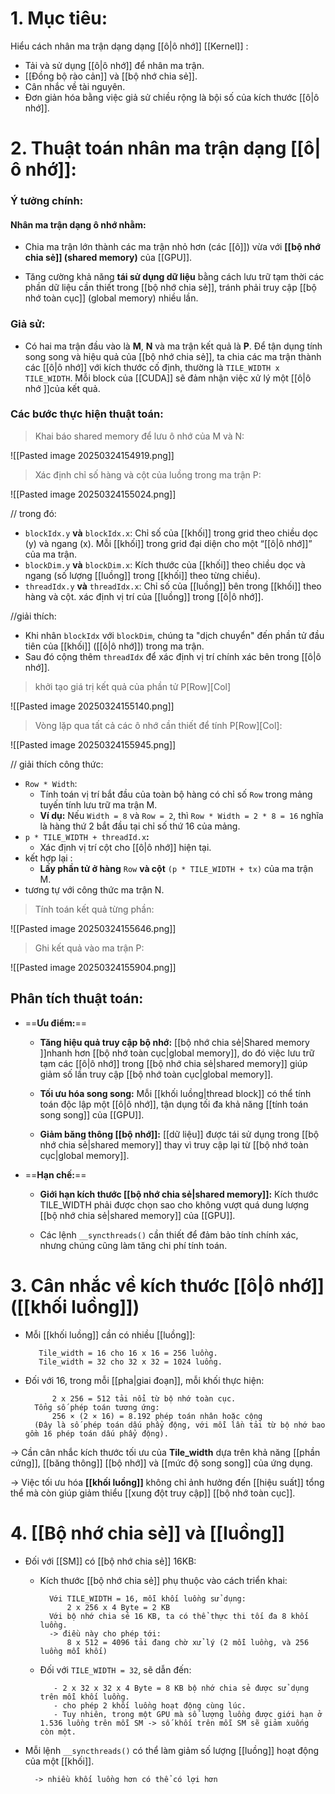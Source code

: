 # 1. Mục tiêu:
Hiểu cách nhân ma trận dạng dạng [[ô|ô nhớ]] [[Kernel]] : 
- Tải và sử dụng [[ô|ô nhớ]] để nhân ma trận.
- [[Đồng bộ rào cản]] và [[bộ nhớ chia sẻ]].
- Cân nhắc về tài nguyên.
- Đơn giản hóa bằng việc giả sử chiều rộng là bội số của kích thước [[ô|ô nhớ]].

# 2. Thuật toán nhân ma trận dạng [[ô|ô nhớ]]:
### **Ý tưởng chính**:
#### Nhân ma trận dạng ô nhớ nhằm:
- Chia ma trận lớn thành các ma trận nhỏ hơn (các [[ô]]) vừa với **[[bộ nhớ chia sẻ]] (shared memory)** của [[GPU]].
    
- Tăng cường khả năng **tái sử dụng dữ liệu** bằng cách lưu trữ tạm thời các phần dữ liệu cần thiết trong [[bộ nhớ chia sẻ]], tránh phải truy cập [[bộ nhớ toàn cục]] (global memory) nhiều lần.
### **Giả sử**: 
- Có hai ma trận đầu vào là **M**, **N** và ma trận kết quả là **P**. Để tận dụng tính song song và hiệu quả của [[bộ nhớ chia sẻ]], ta chia các ma trận thành các [[ô|ô nhớ]] với kích thước cố định, thường là `TILE_WIDTH x TILE_WIDTH`. Mỗi block của [[CUDA]] sẽ đảm nhận việc xử lý một [[ô|ô nhớ ]]của kết quả.

### **Các bước thực hiện thuật toán**:
> Khai báo shared memory để lưu ô nhớ của M và N:

![[Pasted image 20250324154919.png]]

> Xác định chỉ số hàng và cột của luồng trong ma trận P:

![[Pasted image 20250324155024.png]]

// trong đó: 
- `blockIdx.y` **và** `blockIdx.x`: Chỉ số của [[khối]] trong grid theo chiều dọc (y) và ngang (x). Mỗi [[khối]] trong grid đại diện cho một “[[ô|ô nhớ]]” của ma trận.
- `blockDim.y` **và** `blockDim.x`: Kích thước của [[khối]] theo chiều dọc và ngang (số lượng [[luồng]] trong [[khối]] theo từng chiều).
- `threadIdx.y` **và** `threadIdx.x`: Chỉ số của [[luồng]] bên trong [[khối]] theo hàng và cột. xác định vị trí của [[luồng]] trong [[ô|ô nhớ]].

//giải thích:
- Khi nhân `blockIdx` với `blockDim`, chúng ta "dịch chuyển" đến phần tử đầu tiên của [[khối]] ([[ô|ô nhớ]]) trong ma trận. 
- Sau đó cộng thêm `threadIdx` để xác định vị trí chính xác bên trong [[ô|ô nhớ]].

>  khởi tạo giá trị kết quả của phần tử P\[Row]\[Col]

![[Pasted image 20250324155140.png]]
	
>Vòng lặp qua tất cả các ô nhớ cần thiết để tính P\[Row]\[Col]:

![[Pasted image 20250324155945.png]]

// giải thích công thức:
- `Row * Width`: 
	- Tính toán vị trí bắt đầu của toàn bộ hàng có chỉ số `Row` trong mảng tuyến tính lưu trữ ma trận M.
	- **Ví dụ:** Nếu `Width = 8` và `Row = 2`, thì `Row * Width = 2 * 8 = 16` nghĩa là hàng thứ 2 bắt đầu tại chỉ số thứ 16 của mảng.
- `p * TILE_WIDTH + threadId.x`**:**
	- Xác định vị trí cột cho [[ô|ô nhớ]] hiện tại.
- kết hợp lại :
	- **Lấy phần tử ở hàng** `Row` **và cột** `(p * TILE_WIDTH + tx)` của ma trận M.
- tương tự với công thức ma trận N.

> Tính toán kết quả từng phần:

![[Pasted image 20250324155646.png]]

> Ghi kết quả vào ma trận P: 

![[Pasted image 20250324155904.png]]

## Phân tích thuật toán: 

- ==**Ưu điểm:**==
    - **Tăng hiệu quả truy cập bộ nhớ:** [[bộ nhớ chia sẻ|Shared memory ]]nhanh hơn [[bộ nhớ toàn cục|global memory]], do đó việc lưu trữ tạm các [[ô|ô nhớ]] trong [[bộ nhớ chia sẻ|shared memory]] giúp giảm số lần truy cập [[bộ nhớ toàn cục|global memory]].

    - **Tối ưu hóa song song:** Mỗi [[khối luồng|thread block]] có thể tính toán độc lập một [[ô|ô nhớ]], tận dụng tối đa khả năng [[tính toán song song]] của [[GPU]].
        
    - **Giảm băng thông [[bộ nhớ]]:** [[dữ liệu]] được tái sử dụng trong [[bộ nhớ chia sẻ|shared memory]] thay vì truy cập lại từ [[bộ nhớ toàn cục|global memory]].
        
- ==**Hạn chế:**==
    - **Giới hạn kích thước [[bộ nhớ chia sẻ|shared memory]]:** Kích thước TILE_WIDTH phải được chọn sao cho không vượt quá dung lượng [[bộ nhớ chia sẻ|shared memory]] của [[GPU]].
        
    - Các lệnh `__syncthreads()` cần thiết để đảm bảo tính chính xác, nhưng chúng cũng làm tăng chi phí tính toán.

# 3. Cân nhắc về kích thước [[ô|ô nhớ]] ([[khối luồng]])
- Mỗi [[khối luồng]] cần có nhiều [[luồng]]:

		 Tile_width = 16 cho 16 x 16 = 256 luồng.
		 Tile_width = 32 cho 32 x 32 = 1024 luồng.
- Đối với 16, trong mỗi [[pha|giai đoạn]], mỗi khối thực hiện:

			2 x 256 = 512 tải nổi từ bộ nhớ toàn cục.
		Tổng số phép toán tương ứng: 
			256 × (2 × 16) = 8.192 phép toán nhân hoặc cộng
		(Đây là số phép toán dấu phẩy động, với mỗi lần tải từ bộ nhớ bao gồm 16 phép toán dấu phẩy động).

-> Cần cân nhắc kích thước tối ưu của **Tile_width** dựa trên khả năng [[phần cứng]], [[băng thông]] [[bộ nhớ]] và [[mức độ song song]] của ứng dụng.

-> Việc tối ưu hóa **[[khối luồng]]** không chỉ ảnh hưởng đến [[hiệu suất]] tổng thể mà còn giúp giảm thiểu [[xung đột truy cập]] [[bộ nhớ toàn cục]].

# 4. [[Bộ nhớ chia sẻ]] và [[luồng]]
- Đối với [[SM]] có [[bộ nhớ chia sẻ]] 16KB:
	- Kích thước [[bộ nhớ chia sẻ]] phụ thuộc vào cách triển khai:
	
			Với TILE_WIDTH = 16, mỗi khối luồng sử dụng:
				2 x 256 x 4 Byte = 2 KB
			Với bộ nhớ chia sẻ 16 KB, ta có thể thực thi tối đa 8 khối luồng.
			-> điều này cho phép tới:
				8 x 512 = 4096 tải đang chờ xử lý (2 mỗi luồng, và 256 luồng mỗi khối)
	- Đối với `TILE_WIDTH = 32`, sẽ dẫn đến:
	
			 - 2 x 32 x 32 x 4 Byte = 8 KB bộ nhớ chia sẻ được sử dụng trên mỗi khối luồng.
			 - cho phép 2 khối luồng hoạt động cùng lúc.
			 - Tuy nhiên, trong một GPU mà số lượng luồng được giới hạn ở 1.536 luồng trên mỗi SM -> số khối trên mỗi SM sẽ giảm xuống còn một.

- Mỗi lệnh `__syncthreads()` có thể làm giảm số lượng [[luồng]] hoạt động của một [[khối]].

		-> nhiều khối luồng hơn có thể có lợi hơn

		